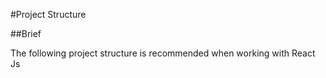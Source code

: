 #Project Structure

##Brief

The following project structure is recommended when working with React Js
